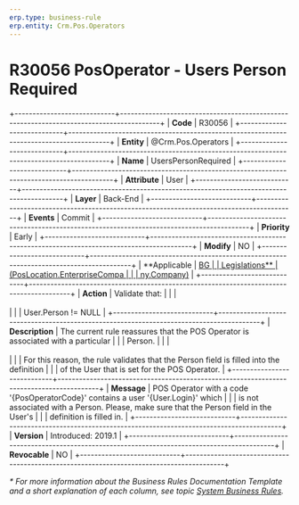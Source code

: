 ```yaml
---
erp.type: business-rule
erp.entity: Crm.Pos.Operators
---
```


# R30056 PosOperator - Users Person Required
+----------------------------+-----------------------------------------------------------------------------------------+
| **Code**                   | R30056                                                                                  |
+----------------------------+-----------------------------------------------------------------------------------------+
| **Entity**                 | @Crm.Pos.Operators                                                                      |
+----------------------------+-----------------------------------------------------------------------------------------+
| **Name**                   | UsersPersonRequired                                                                     |
+----------------------------+-----------------------------------------------------------------------------------------+
| **Attribute**              | User                                                                                    |
+----------------------------+-----------------------------------------------------------------------------------------+
| **Layer**                  | Back-End                                                                                |
+----------------------------+-----------------------------------------------------------------------------------------+
| **Events**                 | Commit                                                                                  |
+----------------------------+-----------------------------------------------------------------------------------------+
| **Priority**               | Early                                                                                   |
+----------------------------+-----------------------------------------------------------------------------------------+
| **Modify**                 | NO                                                                                      |
+----------------------------+-----------------------------------------------------------------------------------------+
| **Applicable               | [BG                                                                                     |
| Legislations**             | (PosLocation.EnterpriseCompa |
|                            | ny.Company)](xref:applicable-legislations)                                              |
+----------------------------+-----------------------------------------------------------------------------------------+
| **Action**                 | Validate that:                                                                          |
|                            | <br/><br/>                                                                              |
|                            | User.Person != NULL                                                                     |
+----------------------------+-----------------------------------------------------------------------------------------+
| **Description**            | The current rule reassures that the POS Operator is associated with a particular        |
|                            | Person.                                                                                 |
|                            | <br/><br/>                                                                              |
|                            | For this reason, the rule validates that the Person field is filled into the definition |
|                            | of the User that is set for the POS Operator.                                           |
+----------------------------+-----------------------------------------------------------------------------------------+
| **Message**                | POS Operator with a code \'{PosOperatorCode}\' contains a user \'{User.Login}\' which   |
|                            | is not associated with a Person. Please, make sure that the Person field in the User\'s |
|                            | definition is filled in.                                                                |
+----------------------------+-----------------------------------------------------------------------------------------+
| **Version**                | Introduced: 2019.1                                                                      |
+----------------------------+-----------------------------------------------------------------------------------------+
| **Revocable**              | NO                                                                                      |
+----------------------------+-----------------------------------------------------------------------------------------+

*\* For more information about the Business Rules Documentation Template and a short explanation of each column, see
topic [System Business Rules](../templates/template-description-system-business-rules.md).*
